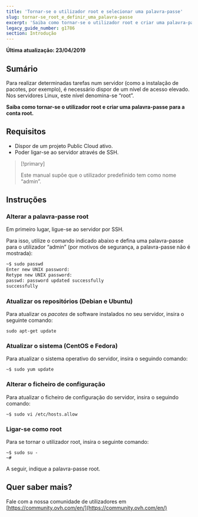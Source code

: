 ```yaml
---
title: 'Tornar-se o utilizador root e selecionar uma palavra-passe'
slug: tornar-se_root_e_definir_uma_palavra-passe
excerpt: 'Saiba como tornar-se o utilizador root e criar uma palavra-passe para a conta root'
legacy_guide_number: g1786
section: Introdução
---
```


**Última atualização: 23/04/2019**

## Sumário

Para realizar determinadas tarefas num servidor (como a instalação de pacotes, por exemplo), é necessário dispor de um nível de acesso elevado. Nos servidores Linux, este nível denomina-se “root”.

**Saiba como tornar-se o utilizador root e criar uma palavra-passe para a conta root.**

## Requisitos

* Dispor de um projeto Public Cloud ativo.
* Poder ligar-se ao servidor através de SSH.

> [!primary]
>
> Este manual supõe que o utilizador predefinido tem como nome “admin”.
>

## Instruções

### Alterar a palavra-passe root

Em primeiro lugar, ligue-se ao servidor por SSH.

Para isso, utilize o comando indicado abaixo e defina uma palavra-passe para o utilizador “admin” (por motivos de segurança, a palavra-passe não é mostrada):

```sh
~$ sudo passwd
Enter new UNIX password:
Retype new UNIX password:
passwd: password updated successfully 
successfully
```

### Atualizar os repositórios (Debian e Ubuntu)

Para atualizar os _pacotes_ de software instalados no seu servidor, insira o seguinte comando:

```
sudo apt-get update
```

### Atualizar o sistema (CentOS e Fedora)

Para atualizar o sistema operativo do servidor, insira o seguindo comando:

```
~$ sudo yum update
```

### Alterar o ficheiro de configuração

Para atualizar o ficheiro de configuração do servidor, insira o seguindo comando:

```
~$ sudo vi /etc/hosts.allow
```

### Ligar-se como root

Para se tornar o utilizador root, insira o seguinte comando:

```
~$ sudo su -
~#
```

A seguir, indique a palavra-passe root.

## Quer saber mais?

Fale com a nossa comunidade de utilizadores em [https://community.ovh.com/en/](https://community.ovh.com/en/)